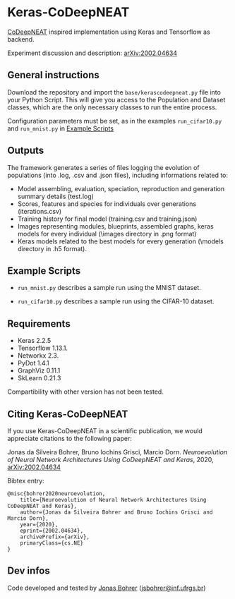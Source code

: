 # Keras-CoDeepNEAT
[CoDeepNEAT](https://arxiv.org/abs/1703.00548) inspired implementation using Keras and Tensorflow as backend.

Experiment discussion and description: [arXiv:2002.04634](https://arxiv.org/abs/2002.04634)

## General instructions

Download the repository and import the ``base/kerascodeepneat.py`` file into your Python Script.
This will give you access to the Population and Dataset classes, which are the only necessary classes to run the entire process.

Configuration parameters must be set, as in the examples ``run_cifar10.py`` and ``run_mnist.py`` in [Example Scripts](https://github.com/sbcblab/Keras-CoDeepNEAT/tree/master/example_scripts)

## Outputs

The framework generates a series of files logging the evolution of populations (into .log, .csv and .json files), including informations related to:
- Model assembling, evaluation, speciation, reproduction and generation summary details (test.log)
- Scores, features and species for individuals over generations (iterations.csv)
- Training history for final model (training.csv and training.json)
- Images representing modules, blueprints, assembled graphs, keras models for every individual (\images directory in .png format)
- Keras models related to the best models for every generation (\models directory in .h5 format).

## Example Scripts

- ``run_mnist.py`` describes a sample run using the MNIST dataset.


- ``run_cifar10.py`` describes a sample run using the CIFAR-10 dataset.

## Requirements
- Keras 2.2.5
- Tensorflow 1.13.1.
- Networkx 2.3.
- PyDot 1.4.1
- GraphViz 0.11.1
- SkLearn 0.21.3

Compartibility with other version has not been tested.

## Citing Keras-CoDeepNEAT

If you use Keras-CoDeepNEAT in a scientific publication, we would appreciate citations to the following paper:

Jonas da Silveira Bohrer, Bruno Iochins Grisci, Marcio Dorn. _Neuroevolution of Neural Network Architectures Using CoDeepNEAT and Keras_, 2020, [arXiv:2002.04634](https://arxiv.org/abs/2002.04634)

Bibtex entry:
```
@misc{bohrer2020neuroevolution,
    title={Neuroevolution of Neural Network Architectures Using CoDeepNEAT and Keras},
    author={Jonas da Silveira Bohrer and Bruno Iochins Grisci and Marcio Dorn},
    year={2020},
    eprint={2002.04634},
    archivePrefix={arXiv},
    primaryClass={cs.NE}
}
```

## Dev infos
Code developed and tested by [Jonas Bohrer](https://github.com/jonasbohrer) (jsbohrer@inf.ufrgs.br)
